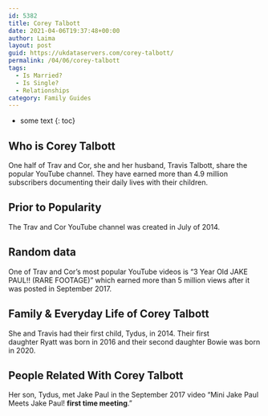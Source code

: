 ```yaml
---
id: 5382
title: Corey Talbott
date: 2021-04-06T19:37:48+00:00
author: Laima
layout: post
guid: https://ukdataservers.com/corey-talbott/
permalink: /04/06/corey-talbott
tags:
  - Is Married?
  - Is Single?
  - Relationships
category: Family Guides
---
```


* some text
{: toc}


## Who is Corey Talbott
                  
                  
                  
One half of Trav and Cor, she and her husband, Travis Talbott, share the popular YouTube channel. They have earned more than 4.9 million subscribers documenting their daily lives with their children. 
                  
              
            
              
            
                
                
                
## Prior to Popularity
                  
                  
                  
The Trav and Cor YouTube channel was created in July of 2014. 
                  
              
            
              
            
                
                
                
## Random data
                  
                  
                  
One of Trav and Cor&#8217;s most popular YouTube videos is &#8220;3 Year Old JAKE PAUL!! (RARE FOOTAGE)&#8221; which earned more than 5 million views after it was posted in September 2017. 
                  
              
            
              
            
                
                
                
## Family & Everyday Life of Corey Talbott
                  
                  
                  
She and Travis had their first child, Tydus, in 2014. Their first daughter Ryatt was born in 2016 and their second daughter Bowie was born in 2020. 
                  
              
            
              
            
                
                
                
## People Related With Corey Talbott
                  
                  
                  
Her son, Tydus, met Jake Paul in the September 2017 video &#8220;Mini Jake Paul Meets Jake Paul! **first time meeting**.&#8221; 
                  
              
            
              
            
                
              
            
              
              
            
            
              
            
          
          
          
